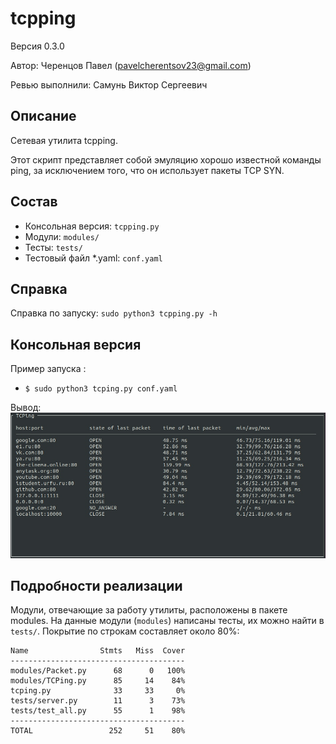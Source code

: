 # tcpping

Версия 0.3.0

Автор: Черенцов Павел (pavelcherentsov23@gmail.com)

Ревью выполнили: Самунь Виктор Сергеевич


## Описание
Сетевая утилита tcpping.

Этот скрипт представляет собой эмуляцию хорошо известной команды ping, 
за исключением того, что он использует пакеты TCP SYN.


## Состав
* Консольная версия: `tcpping.py`
* Модули: `modules/`
* Тесты: `tests/`
* Тестовый файл *.yaml: `conf.yaml` 


## Справка
Справка по запуску: `sudo python3 tcpping.py -h`

## Консольная версия
Пример запуска : 
* `$ sudo python3 tcping.py conf.yaml`

Вывод:
    ![Output](https://github.com/PavelCherentsov/tcpping/raw/master/image/image.png)

## Подробности реализации
Модули, отвечающие за работу утилиты, расположены в пакете modules.
На данные модули (`modules`) написаны тесты, их можно найти в `tests/`.
Покрытие по строкам составляет около 80%:

    Name                Stmts   Miss  Cover
    ---------------------------------------
    modules/Packet.py      68      0   100%
    modules/TCPing.py      85     14    84%
    tcping.py              33     33     0%
    tests/server.py        11      3    73%
    tests/test_all.py      55      1    98%
    ---------------------------------------
    TOTAL                 252     51    80%

